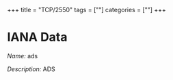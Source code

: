 +++
title = "TCP/2550"
tags = [""]
categories = [""]
+++

# IANA Data

_Name:_ ads

_Description:_ ADS

